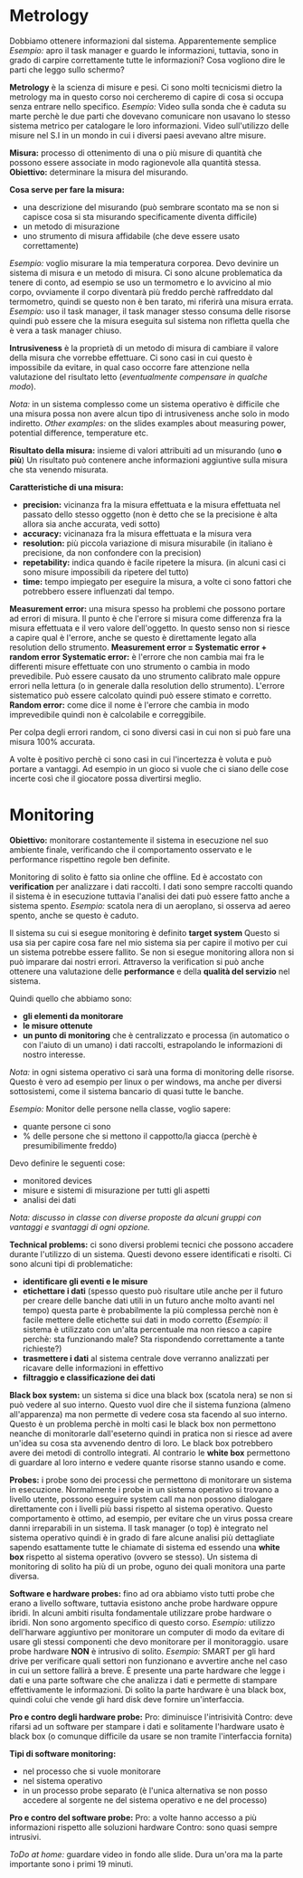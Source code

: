 # Metrology

Dobbiamo ottenere informazioni dal sistema. Apparentemente semplice *Esempio:* apro il task manager e guardo le informazioni, tuttavia, sono in grado di carpire correttamente tutte le informazioni? Cosa vogliono dire le parti che leggo sullo schermo?

**Metrology** è la scienza di misure e pesi.
Ci sono molti tecnicismi dietro la metrology ma in questo corso noi cercheremo di capire di cosa si occupa senza entrare nello specifico.
*Esempio:* Video sulla sonda che è caduta su marte perchè le due parti che dovevano comunicare non usavano lo stesso sistema metrico per catalogare le loro informazioni. Video sull'utilizzo delle misure nel S.I in un mondo in cui i diversi paesi avevano altre misure.

**Misura:** processo di ottenimento di una o più misure di quantità che possono essere associate in modo ragionevole alla quantità stessa.
**Obiettivo:** determinare la misura del misurando.

**Cosa serve per fare la misura:**
- una descrizione del misurando (può sembrare scontato ma se non si capisce cosa si sta misurando specificamente diventa difficile)
- un metodo di misurazione
- uno strumento di misura affidabile (che deve essere usato correttamente)

*Esempio:* voglio misurare la mia temperatura corporea. Devo devinire un sistema di misura e un metodo di misura. Ci sono alcune problematica da tenere di conto, ad esempio se uso un termometro e lo avvicino al mio corpo, ovviamente il corpo diventarà più freddo perchè raffreddato dal termometro, quindi se questo non è ben tarato, mi riferirà una misura errata.
*Esempio:* uso il task manager, il task manager stesso consuma delle risorse quindi può essere che la misura eseguita sul sistema non rifletta quella che è vera a task manager chiuso.

**Intrusiveness** è la proprietà di un metodo di misura di cambiare il valore della misura che vorrebbe effettuare. Ci sono casi in cui questo è impossibile da evitare, in qual caso occorre fare attenzione nella valutazione del risultato letto (*eventualmente compensare in qualche modo*).

*Nota:* in un sistema complesso come un sistema operativo è difficile che una misura possa non avere alcun tipo di intrusiveness anche solo in modo indiretto.
*Other examples:* on the slides examples about measuring power, potential difference, temperature etc.

**Risultato della misura:** insieme di valori attribuiti ad un misurando (uno **o più**)
Un risultato può contenere anche informazioni aggiuntive sulla misura che sta venendo misurata.

**Caratteristiche di una misura:**
- **precision:** vicinanza fra la misura effettuata e la misura effettuata nel passato dello stesso oggetto (non è detto che se la precisione è alta allora sia anche accurata, vedi sotto)
- **accuracy:** vicinanaza fra la misura effettuata e la misura vera
- **resolution:** più piccola variazione di misura misurabile (in italiano è precisione, da non confondere con la precision)
- **repetability:** indica quando è facile ripetere la misura. (in alcuni casi ci sono misure impossibili da ripetere del tutto)
- **time:** tempo impiegato per eseguire la misura, a volte ci sono fattori che potrebbero essere influenzati dal tempo.

**Measurement error:** una misura spesso ha problemi che possono portare ad errori di misura. Il punto è che l'errore si misura come differenza fra la misura effettuata e il vero valore dell'oggetto. In questo senso non si riesce a capire qual è l'errore, anche se questo è direttamente legato alla resolution dello strumento.
**Measurement error = Systematic error + random error**
**Systematic error:** è l'errore che non cambia mai fra le differenti misure effettuate con uno strumento o cambia in modo prevedibile. Può essere causato da uno strumento calibrato male oppure errori nella lettura (o in generale dalla resolution dello strumento). L'errore sistematico può essere calcolato quindi può essere stimato e corretto.
**Random error:** come dice il nome è l'errore che cambia in modo imprevedibile quindi non è calcolabile e correggibile.

Per colpa degli errori random, ci sono diversi casi in cui non si può fare una misura 100% accurata.

A volte è positivo perchè ci sono casi in cui l'incertezza è voluta e può portare a vantaggi. Ad esempio in un gioco si vuole che ci siano delle cose incerte così che il giocatore possa divertirsi meglio.

# Monitoring

**Obiettivo:** monitorare costantemente il sistema in esecuzione nel suo ambiente finale, verificando che il comportamento osservato e le performance rispettino regole ben definite.

Monitoring di solito è fatto sia online che offline. Ed è accostato con **verification** per analizzare i dati raccolti. I dati sono sempre raccolti quando il sistema è in esecuzione tuttavia l'analisi dei dati può essere fatto anche a sistema spento. *Esempio:* scatola nera di un aeroplano, si osserva ad aereo spento, anche se questo è caduto.

Il sistema su cui si esegue monitoring è definito **target system**
Questo si usa sia per capire cosa fare nel mio sistema sia per capire il motivo per cui un sistema potrebbe essere fallito. Se non si esegue monitoring allora non si può imparare dai nostri errori. Attraverso la verification si può anche ottenere una valutazione delle **performance** e della **qualità del servizio** nel sistema.

Quindi quello che abbiamo sono:
- **gli elementi da monitorare**
- **le misure ottenute**
- **un punto di monitoring** che è centralizzato e processa (in automatico o con l'aiuto di un umano) i dati raccolti, estrapolando le informazioni di nostro interesse.

*Nota:* in ogni sistema operativo ci sarà una forma di monitoring delle risorse. Questo è vero ad esempio per linux o per windows, ma anche per diversi sottosistemi, come il sistema bancario di quasi tutte le banche.

*Esempio:* Monitor delle persone nella classe, voglio sapere:
- quante persone ci sono
- % delle persone che si mettono il cappotto/la giacca (perchè è presumibilimente freddo)

Devo definire le seguenti cose:
- monitored devices
- misure e sistemi di misurazione per tutti gli aspetti
- analisi dei dati

*Nota: discusso in classe con diverse proposte da alcuni gruppi con vantaggi e svantaggi di ogni opzione.*

**Technical problems:**
ci sono diversi problemi tecnici che possono accadere durante l'utilizzo di un sistema. Questi devono essere identificati e risolti. Ci sono alcuni tipi di problematiche:
- **identificare gli eventi e le misure**
- **etichettare i dati** (spesso questo può risultare utile anche per il futuro per creare delle banche dati utili in un futuro anche molto avanti nel tempo) questa parte è probabilmente la più complessa perchè non è facile mettere delle etichette sui dati in modo corretto (*Esempio:* il sistema è utilizzato con un'alta percentuale ma non riesco a capire perchè: sta funzionando male? Sta rispondendo correttamente a tante richieste?)
- **trasmettere i dati** al sistema centrale dove verranno analizzati per ricavare delle informazioni in effettivo
- **filtraggio e classificazione dei dati**

**Black box system:**
un sistema si dice una black box (scatola nera) se non si può vedere al suo interno. Questo vuol dire che il sistema funziona (almeno all'apparenza) ma non permette di vedere cosa sta facendo al suo interno. Questo è un problema perchè in molti casi le black box non permettono neanche di monitorarle dall'eseterno quindi in pratica non si riesce ad avere un'idea su cosa sta avvenendo dentro di loro.
Le black box potrebbero avere dei metodi di controllo integrati.
Al contrario le **white box** permettono di guardare al loro interno e vedere quante risorse stanno usando e come.

**Probes:**
i probe sono dei processi che permettono di monitorare un sistema in esecuzione. Normalmente i probe in un sistema operativo si trovano a livello utente, possono eseguire system call ma non possono dialogare direttamente con i livelli più bassi rispetto al sistema operativo. Questo comportamento è ottimo, ad esempio, per evitare che un virus possa creare danni irreparabili in un sistema.
Il task manager (o top) è integrato nel sistema operativo quindi è in grado di fare alcune analisi più dettagliate sapendo esattamente tutte le chiamate di sistema ed essendo una **white box** rispetto al sistema operativo (ovvero se stesso).
Un sistema di monitoring di solito ha più di un probe, oguno dei quali monitora una parte diversa.

**Software e hardware probes:**
fino ad ora abbiamo visto tutti probe che erano a livello software, tuttavia esistono anche probe hardware oppure ibridi.
In alcuni ambiti risulta fondamentale utilizzare probe hardware o ibridi. Non sono argomento specifico di questo corso. *Esempio:* utilizzo dell'harware aggiuntivo per monitorare un computer di modo da evitare di usare gli stessi componenti che devo monitorare per il monitoraggio.
usare probe hardware **NON** è intrusivo di solito.
*Esempio:* SMART per gli hard drive per verificare quali settori non funzionano e avvertire anche nel caso in cui un settore fallirà a breve. È presente una parte hardware che legge i dati e una parte software che che analizza i dati e permette di stampare effettivamente le informazioni. Di solito la parte hardware è una black box, quindi colui che vende gli hard disk deve fornire un'interfaccia.

**Pro e contro degli hardware probe:**
Pro: diminuisce l'intrisività
Contro: deve rifarsi ad un software per stampare i dati e solitamente l'hardware usato è black box (o comunque difficile da usare se non tramite l'interfaccia fornita)

**Tipi di software monitoring:**
- nel processo che si vuole monitorare
- nel sistema operativo
- in un processo probe separato (è l'unica alternativa se non posso accedere al sorgente ne del sistema operativo e ne del processo)

**Pro e contro del software probe:**
Pro: a volte hanno accesso a più informazioni rispetto alle soluzioni hardware
Contro: sono quasi sempre intrusivi.

*ToDo at home:* guardare video in fondo alle slide. Dura un'ora ma la parte importante sono i primi 19 minuti.
